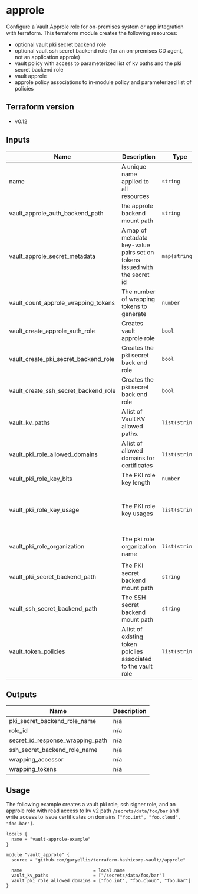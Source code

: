 # approle
Configure a Vault Approle role for on-premises system or app integration with terraform. This terraform module creates the following resources:

* optional vault pki secret backend role
* optional vault ssh secret backend role (for an on-premises CD agent, not an application approle)
* vault policy with access to parameterized list of kv paths and the pki secret backend role
* vault approle
* approle policy associations to in-module policy and parameterized list of policies


## Terraform version

* v0.12

## Inputs

| Name | Description | Type | Default | Required |
|------|-------------|------|---------|:--------:|
| name | A unique name applied to all resources | `string` | n/a | yes |
| vault\_approle\_auth\_backend\_path | the approle backend mount path | `string` | `"approle"` | no |
| vault\_approle\_secret\_metadata | A map of metadata key-value pairs set on tokens issued with the secret id | `map(string)` | `{}` | no |
| vault\_count\_approle\_wrapping\_tokens | The number of wrapping tokens to generate | `number` | `1` | no |
| vault\_create\_approle\_auth\_role | Creates vault approle role | `bool` | `true` | no |
| vault\_create\_pki\_secret\_backend\_role | Creates the pki secret back end role | `bool` | `true` | no |
| vault\_create\_ssh\_secret\_backend\_role | Creates the pki secret back end role | `bool` | `false` | no |
| vault\_kv\_paths | A list of Vault KV allowed paths. | `list(string)` | `[]` | no |
| vault\_pki\_role\_allowed\_domains | A list of allowed domains for certificates | `list(string)` | <pre>[<br>  "foo.bar"<br>]</pre> | no |
| vault\_pki\_role\_key\_bits | The PKI role key length | `number` | `4096` | no |
| vault\_pki\_role\_key\_usage | The PKI role key usages | `list(string)` | <pre>[<br>  "DigitalSignature",<br>  "KeyAgreement",<br>  "KeyEncipherment"<br>]</pre> | no |
| vault\_pki\_role\_organization | The pki role organization name | `list(string)` | <pre>[<br>  "my organization"<br>]</pre> | no |
| vault\_pki\_secret\_backend\_path | The PKI secret backend mount path | `string` | `"pki"` | no |
| vault\_ssh\_secret\_backend\_path | The SSH secret backend mount path | `string` | `"ssh-client-signer"` | no |
| vault\_token\_policies | A list of existing token polciies associated to the vault role | `list(string)` | `[]` | no |

## Outputs

| Name | Description |
|------|-------------|
| pki\_secret\_backend\_role\_name | n/a |
| role\_id | n/a |
| secret\_id\_response\_wrapping\_path | n/a |
| ssh\_secret\_backend\_role\_name | n/a |
| wrapping\_accessor | n/a |
| wrapping\_tokens | n/a |

## Usage

The following example creates a vault pki role, ssh signer role, and an approle role with read access to kv v2 path `/secrets/data/foo/bar` and write access to issue certificates on domains `["foo.int", "foo.cloud", "foo.bar"]`.
```
locals {
  name = "vault-approle-example"
}

module "vault_approle" {
  source = "github.com/garyellis/terraform-hashicorp-vault//approle"

  name                           = local.name
  vault_kv_paths                 = ["/secrets/data/foo/bar"]
  vault_pki_role_allowed_domains = ["foo.int", "foo.cloud", "foo.bar"]
}
```
